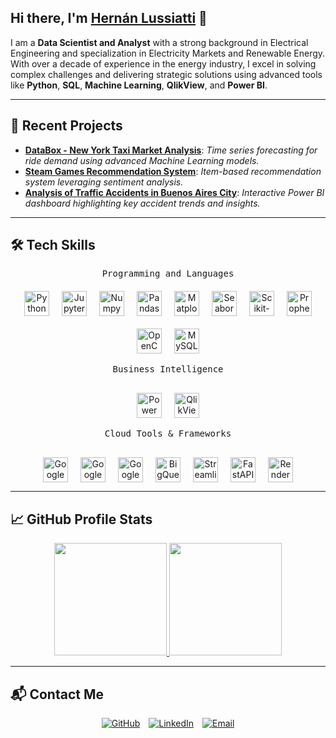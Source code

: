 ## Hi there, I'm [Hernán Lussiatti](https://github.com/HLussiatti) 👋

I am a **Data Scientist and Analyst** with a strong background in Electrical Engineering and specialization in Electricity Markets and Renewable Energy. With over a decade of experience in the energy industry, I excel in solving complex challenges and delivering strategic solutions using advanced tools like **Python**, **SQL**, **Machine Learning**, **QlikView**, and **Power BI**.

---

## 📝 Recent Projects
- [**DataBox - New York Taxi Market Analysis**](https://github.com/mlararossetti/ProyectoFinalSH): *Time series forecasting for ride demand using advanced Machine Learning models.*
- [**Steam Games Recommendation System**](https://github.com/HLussiatti/PI01_Dataft25): *Item-based recommendation system leveraging sentiment analysis.*
- [**Analysis of Traffic Accidents in Buenos Aires City**](https://github.com/HLussiatti/PI02_Dataft25): *Interactive Power BI dashboard highlighting key accident trends and insights.*

---

## 🛠️ Tech Skills

<div align="center">
    <kbd style="padding: 10px; border-radius: 5px; margin-bottom: 50px;">Programming and Languages</kbd>
    <div style="display: flex; justify-content: center; align-items: center; flex-wrap: wrap; margin-top: 20px; gap: 20px;">
        <a href="https://www.python.org/" target="_blank"><img width="40px" src="https://cdn.jsdelivr.net/gh/devicons/devicon/icons/python/python-original.svg" alt="Python" /></a>
        <a href="https://jupyter.org/" target="_blank"><img width="40px" src="https://cdn.jsdelivr.net/gh/devicons/devicon/icons/jupyter/jupyter-original-wordmark.svg" alt="Jupyter" /></a>
        <a href="https://numpy.org/" target="_blank"><img width="40px" src="https://cdn.jsdelivr.net/gh/devicons/devicon/icons/numpy/numpy-original.svg" alt="Numpy" /></a>
        <a href="https://pandas.pydata.org/" target="_blank"><img width="40px" src="https://cdn.jsdelivr.net/gh/devicons/devicon/icons/pandas/pandas-original-wordmark.svg" alt="Pandas" /></a>
        <a href="https://matplotlib.org/" target="_blank"><img width="40px" src="https://upload.wikimedia.org/wikipedia/commons/8/84/Matplotlib_icon.svg" alt="Matplotlib" /></a>
        <a href="https://seaborn.pydata.org/" target="_blank"><img width="40px" src="https://seaborn.pydata.org/_images/logo-mark-lightbg.svg" alt="Seaborn" /></a>
        <a href="https://scikit-learn.org/stable/" target="_blank"><img width="40px" src="https://logos-download.com/wp-content/uploads/2021/01/Scikit_Learn_Logo.png" alt="Scikit-Learn" /></a>
        <a href="https://facebook.github.io/prophet/" target="_blank"><img width="40px" src="https://facebook.github.io/prophet/static/favicon.png" alt="Prophet" /></a>
        <a href="https://opencv.org/" target="_blank"><img width="40px" src="https://cdn.jsdelivr.net/gh/devicons/devicon/icons/opencv/opencv-original-wordmark.svg" alt="OpenCV" /></a>
        <a href="https://www.mysql.com/" target="_blank"><img width="40px" src="https://cdn.jsdelivr.net/gh/devicons/devicon/icons/mysql/mysql-original-wordmark.svg" alt="MySQL" /></a>
    </div>
</div>

<br>

<div align="center">
    <kbd style="padding: 10px; border-radius: 5px;">Business Intelligence</kbd>
    <br>
    <div style="display: flex; justify-content: center; align-items: center; flex-wrap: wrap; margin-top: 30px; gap: 20px;">
        <a href="https://www.microsoft.com/en-us/microsoft-365/power-bi" target="_blank"><img width="40px" src="https://cdn-dynmedia-1.microsoft.com/is/image/microsoftcorp/Hero_BPI_icon1" alt="Power BI" /></a>
        <a href="https://www.qlik.com/us/products/qlikview" target="_blank"><img width="40px" src="https://res.cloudinary.com/talend/image/upload/q_auto/v1713297745/qlik/logos/logo-qlik_d49uek.svg" alt="QlikView" /></a>
    </div>
</div>

<br>

<div align="center">
    <kbd style="padding: 10px; border-radius: 5px;">Cloud Tools & Frameworks</kbd>
    <br>
    <div style="display: flex; justify-content: center; align-items: center; flex-wrap: wrap; margin-top: 30px; gap: 20px;">
        <a href="https://cloud.google.com/?hl=es" target="_blank"><img width="40px" src="https://cdn.jsdelivr.net/gh/devicons/devicon@latest/icons/googlecloud/googlecloud-original.svg" alt="Google Cloud" /></a>
        <a href="https://cloud.google.com/storage?hl=es-419" target="_blank"><img width="40px" src="https://www.gstatic.com/bricks/image/d0dd93bc46d02aa8bdf0473c82ba477394f43a5367936d4eb3d107ad24239648.svg" alt="Google Cloud Storage" /></a>
        <a href="https://cloud.google.com/functions" target="_blank"><img width="40px" src="https://www.gstatic.com/bricks/image/LFxrE3agOH264RrZ5KSlxo1W7JHn1ABjNdqZ-yUJEnAg7xLqK6KBQxz7AbBcYbFUUtlv5kJi-RsHOg.png" alt="Google Cloud Functions" /></a>
        <a href="https://cloud.google.com/bigquery" target="_blank"><img width="40px" src="https://cdn.worldvectorlogo.com/logos/google-bigquery-logo-1.svg" alt="BigQuery" /></a>
        <a href="https://streamlit.io/" target="_blank"><img width="40px" src="https://streamlit.io/images/brand/streamlit-mark-color.svg" alt="Streamlit" /></a>
        <a href="https://fastapi.tiangolo.com/" target="_blank"><img width="40px" src="https://cdn.jsdelivr.net/gh/devicons/devicon@latest/icons/fastapi/fastapi-original.svg" alt="FastAPI" /></a>
        <a href="https://render.com/" target="_blank"><img width="40px" src="https://avatars.githubusercontent.com/u/36424661?s=200&v=4" alt="Render" /></a>
    </div>
</div>

---

## 📈 GitHub Profile Stats
<div align="center">
  <a href="https://github.com/hlussiatti">
    <img height="180em" src="https://streak-stats.demolab.com?user=hlussiatti&theme=blueberry&hide_border=true&border_radius=5"/>
    <img height="180em" src="https://github-readme-stats.vercel.app/api/top-langs/?username=hlussiatti&layout=compact&theme=blueberry&hide_border=true"/>
  </a>
</div>

---

## 📬 Contact Me
<div align="center">
  <a href="https://github.com/hlussiatti" target="_blank"><img src="https://img.shields.io/badge/GitHub-000?style=for-the-badge&logo=github&logoColor=white" alt="GitHub" style="margin-right: 10px;" /></a>
  <a href="https://linkedin.com/in/hernanlussiatti" target="_blank"> <img src="https://img.shields.io/badge/LinkedIn-0077B5?style=for-the-badge&logo=linkedin&logoColor=white" alt="LinkedIn" style="margin-right: 10px;" /></a>
  <a href="mailto:hernanlussiatti@gmail.com" target="_blank"><img src="https://img.shields.io/badge/Email-D14836?style=for-the-badge&logo=gmail&logoColor=white" alt="Email" />  </a>
</div>
